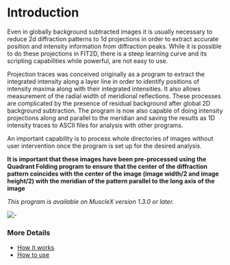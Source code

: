 # Introduction

Even in globally background subtracted images it is usually necessary to reduce 2d diffraction patterns to 1d projections in order to extract accurate position and intensity information from diffraction peaks. While it is possible to do these projections in FIT2D, there is a steep learning curve and its scripting capabilities while powerful, are  not easy to use. 

Projection traces was conceived originally as a program to extract the integrated intensity along a layer line in order to identify positions of intensity maxima along with their integrated intensities. It also allows measurement of the radial width of meridional reflections. These processes are complicated by the presence of residual background after global 2D background subtraction. The program is now also capable of doing intensity projections along and parallel to the meridian and saving the results as 1D intensity traces to ASCII files for analysis with other programs. 

An important capability is to process whole directories of images without user intervention once the program is set up for the desired analysis. 

**It is important that these images have been pre-processed using the Quadrant Folding program to ensure that the center of the diffraction pattern coincides with the center of the image (image width/2 and image height/2) with the meridian of the pattern parallel to the long axis of the image**

*This program is available on MuscleX version 1.3.0 or later.*

![-](/images/PT/boxes_peaks.png)

### More Details
* [How it works](Projection-Traces--How-it-works)
* [How to use](Projection-Traces--How-to-use)